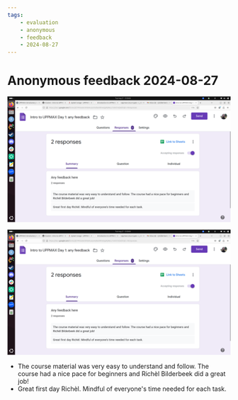 ```yaml
---
tags:
    - evaluation
    - anonymous
    - feedback
    - 2024-08-27
---
```


# Anonymous feedback 2024-08-27

![Screenshot of 2024-08-27 anonymous feedback](screenshot_anonymous_feedback.png)

![2024-08-27 anonymous feedback](anonymous_feedback.png)

- The course material was very easy to understand and follow.
  The course had a nice pace for beginners
  and Richèl Bilderbeek did a great job!
- Great first day Richèl. Mindful of everyone's time needed for each task.
